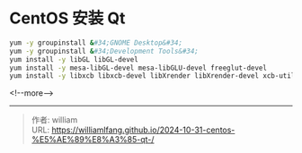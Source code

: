 # CentOS 安装 Qt 


```bash
yum -y groupinstall &#34;GNOME Desktop&#34;
yum -y groupinstall &#34;Development Tools&#34;
yum install -y libGL libGL-devel
yum install -y mesa-libGL-devel mesa-libGLU-devel freeglut-devel
yum install -y libxcb libxcb-devel libXrender libXrender-devel xcb-util-wm xcb-util-wm-devel xcb-util xcb-util-devel xcb-util-image xcb-util-image-devel xcb-util-keysyms xcb-util-keysyms-devel
```


&lt;!--more--&gt;



---

> 作者: william  
> URL: https://williamlfang.github.io/2024-10-31-centos-%E5%AE%89%E8%A3%85-qt-/  


